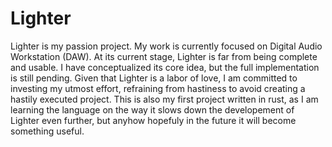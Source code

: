 # Lighter

Lighter is my passion project. My work is currently focused on Digital Audio Workstation (DAW).
At its current stage, Lighter is far from being complete and usable. I have conceptualized its core idea, but the full implementation is still pending. Given that Lighter is a labor of love, I am committed to investing my utmost effort, refraining from hastiness to avoid creating a hastily executed project. This is also my first project written in rust, as I am learning the language on the way it slows down the developement of Lighter even further, but anyhow hopefuly in the future it will become something useful.

